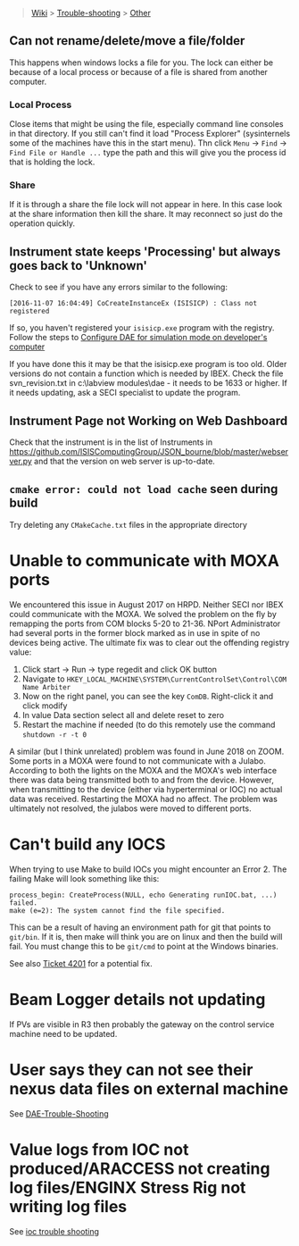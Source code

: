 > [Wiki](Home) > [Trouble-shooting](trouble-shooting-pages) > [Other](Other-Troubleshooting)

## Can not rename/delete/move a file/folder

This happens when windows locks a file for you. The lock can either be because of a local process or because of a file is shared from another computer. 
### Local Process
Close items that might be using the file, especially command line consoles in that directory. If you still can't find it load "Process Explorer" (sysinternels some of the machines have this in the start menu). Thn click `Menu` -> `Find` -> `Find File or Handle ...` type the path and this will give you the process id that is holding the lock. 

### Share
If it is through a share the file lock will not appear in here. In this case look at the share information <update where that is here> then kill the share. It may reconnect so just do the operation quickly.

## Instrument state keeps 'Processing' but always goes back to 'Unknown'

Check to see if you have any errors similar to the following:

```
[2016-11-07 16:04:49] CoCreateInstanceEx (ISISICP) : Class not registered
```

If so, you haven't registered your `isisicp.exe` program with the registry. Follow the steps to [Configure DAE for simulation mode on developer's computer](https://github.com/ISISComputingGroup/ibex_developers_manual/wiki/First-time-installing-and-building-(Windows)#configure-dae-for-simulation-mode-on-developers-computer)

If you have done this it may be that the isisicp.exe program is too old. Older versions do not contain a function which is needed by IBEX. Check the file   svn_revision.txt   in c:\labview modules\dae - it needs to be 1633 or higher. If it needs updating, ask a SECI specialist to update the program.

## Instrument Page not Working on Web Dashboard

Check that the instrument is in the list of Instruments in https://github.com/ISISComputingGroup/JSON_bourne/blob/master/webserver.py and that the version on web server is up-to-date.

## `cmake error: could not load cache` seen during build

Try deleting any `CMakeCache.txt` files in the appropriate directory

# Unable to communicate with MOXA ports

We encountered this issue in August 2017 on HRPD. Neither SECI nor IBEX could communicate with the MOXA. We solved the problem on the fly by remapping the ports from COM blocks 5-20 to 21-36. NPort Administrator had several ports in the former block marked as in use in spite of no devices being active. The ultimate fix was to clear out the offending registry value:

1. Click start → Run → type regedit and click OK button
1. Navigate to `HKEY_LOCAL_MACHINE\SYSTEM\CurrentControlSet\Control\COM Name Arbiter`
1. Now on the right panel, you can see the key `ComDB`. Right-click it and click modify
1. In value Data section select all and delete reset to zero
1. Restart the machine if needed (to do this remotely use the command `shutdown -r -t 0`

A similar (but I think unrelated) problem was found in June 2018 on ZOOM. Some ports in a MOXA were found to not communicate with a Julabo. According to both the lights on the MOXA and the MOXA's web interface there was data being transmitted both to and from the device. However, when transmitting to the device (either via hyperterminal or IOC) no actual data was received. Restarting the MOXA had no affect. The problem was ultimately not resolved, the julabos were moved to different ports.

# Can't build any IOCS

When trying to use Make to build IOCs you might encounter an Error 2. The failing Make will look something like this:
```
process_begin: CreateProcess(NULL, echo Generating runIOC.bat, ...) failed.
make (e=2): The system cannot find the file specified.
```
This can be a result of having an environment path for git that points to `git/bin`. If it is, then make will think you are on linux and then the build will fail. You must change this to be `git/cmd` to point at the Windows binaries.

See also [Ticket 4201](https://github.com/ISISComputingGroup/IBEX/issues/4201) for a potential fix.

# Beam Logger details not updating

If PVs are visible in R3 then probably the gateway on the control service machine need to be updated.

# User says they can not see their nexus data files on external machine

See [DAE-Trouble-Shooting](DAE-Trouble-Shooting#user-says-they-can-not-see-their-nexus-data-files-on-external-machine)

# Value logs from IOC not produced/ARACCESS not creating log files/ENGINX Stress Rig not writing log files

See [ioc trouble shooting](IOC-And-Device-Trouble-Shooting#value-logs-from-ioc-not-producedaraccess-not-creating-log-filesenginx-stress-rig-not-writing-log-files)


